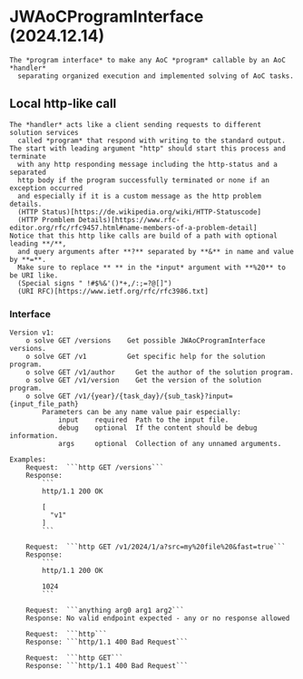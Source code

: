 # JWAoCProgramInterface (2024.12.14)

	The *program interface* to make any AoC *program* callable by an AoC *handler*
	  separating organized execution and implemented solving of AoC tasks.


## Local http-like call

	The *handler* acts like a client sending requests to different solution services
	  called *program* that respond with writing to the standard output.
	The start with leading argument "http" should start this process and terminate
	  with any http responding message including the http-status and a separated
	  http body if the program successfully terminated or none if an exception occurred
	  and especially if it is a custom message as the http problem details.
	  (HTTP Status)[https://de.wikipedia.org/wiki/HTTP-Statuscode]
	  (HTTP Promblem Details)[https://www.rfc-editor.org/rfc/rfc9457.html#name-members-of-a-problem-detail]
	Notice that this http like calls are build of a path with optional leading **/**,
	  and query arguments after **?** separated by **&** in name and value by **=**.
	  Make sure to replace ** ** in the *input* argument with **%20** to be URI like.
	  (Special signs " !#$%&'()*+,/:;=?@[]")
	  (URI RFC)[https://www.ietf.org/rfc/rfc3986.txt]

### Interface

	Version v1:
		o solve GET /versions    Get possible JWAoCProgramInterface versions.
		o solve GET /v1          Get specific help for the solution program.
		o solve GET /v1/author     Get the author of the solution program.
		o solve GET /v1/version    Get the version of the solution program.
		o solve GET /v1/{year}/{task_day}/{sub_task}?input={input_file_path}
			Parameters can be any name value pair especially:
				input    required  Path to the input file.
				debug    optional  If the content should be debug information.
				args     optional  Collection of any unnamed arguments.

	Examples:
		Request:  ```http GET /versions```
		Response:
			```
			http/1.1 200 OK
			
			[
			  "v1"
			]
			```

		Request:  ```http GET /v1/2024/1/a?src=my%20file%20&fast=true```
		Response:
			```
			http/1.1 200 OK
			
			1024
			```

		Request:  ```anything arg0 arg1 arg2```
		Response: No valid endpoint expected - any or no response allowed

		Request:  ```http```
		Response: ```http/1.1 400 Bad Request```

		Request:  ```http GET```
		Response: ```http/1.1 400 Bad Request```